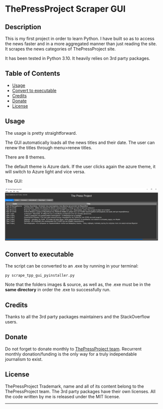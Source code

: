 # ThePressProject Scraper GUI

## Description

This is my first project in order to learn Python. 
I have built so as to access the news faster and in a more aggregated manner than just reading the site.
It scrapes the news categories of ThePressProject site.

It has been tested in Python 3.10. It heavily relies on 3rd party packages.


## Table of Contents
- [Usage](#usage)
- [Convert to executable](#convert-to-executable)
- [Credits](#credits)
- [Donate](#donate)
- [License](#license)

## Usage

The usage is pretty straightforward. 

The GUI automatically loads all the news titles and their date. The user can renew the titles through menu>renew titles.

There are 8 themes. 

The default theme is Azure dark. If the user clicks again the azure theme, it will switch to Azure light and vice versa. 

The GUI:


    
![alt text](https://github.com/LabAsim/scrape_tpp_gui/blob/main/assets/images/image.png)


## Convert to executable

The script can be converted to an .exe by running in your terminal: 

	py scrape_tpp_gui_pyinstaller.py 


Note that the folders images & source, as well as, the .exe must be in the **same directory** in order the .exe to successfully run.

## Credits

Thanks to all the 3rd party packages maintainers and the StackOverflow users.
## Donate

Do not forget to donate monthly to [ThePressProject team](https://community.thepressproject.gr/?lang=en). Recurrent monthly donation/funding is the only way for a truly independable journalism to exist. 

## License
ThePressProject Trademark, name and all of its content belong to the ThePressProject team. 
The 3rd party packages have their own licenses.
All the code written by me is released under the MIT license.

---


